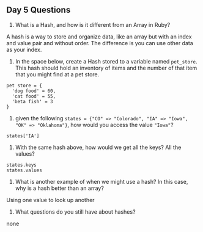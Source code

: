 ## Day 5 Questions

1. What is a Hash, and how is it different from an Array in Ruby?

A hash is a way to store and organize data, like an array but with an index and value pair and without order. The difference is you can use other data as your index.

1. In the space below, create a Hash stored to a variable named `pet_store`.  This hash should hold an inventory of items and the number of that item that you might find at a pet store.

```
pet store = {
  'dog food' = 60,
  'cat food' = 55,
  'beta fish' = 3
}
```

1. given the following `states = {"CO" => "Colorado", "IA" => "Iowa", "OK" => "Oklahoma"}`, how would you access the value `"Iowa"`?

`states['IA']`

1. With the same hash above, how would we get all the keys?  All the values?

```
states.keys
states.values
```

1. What is another example of when we might use a hash?  In this case, why is a hash better than an array?

Using one value to look up another

1. What questions do you still have about hashes?

none
